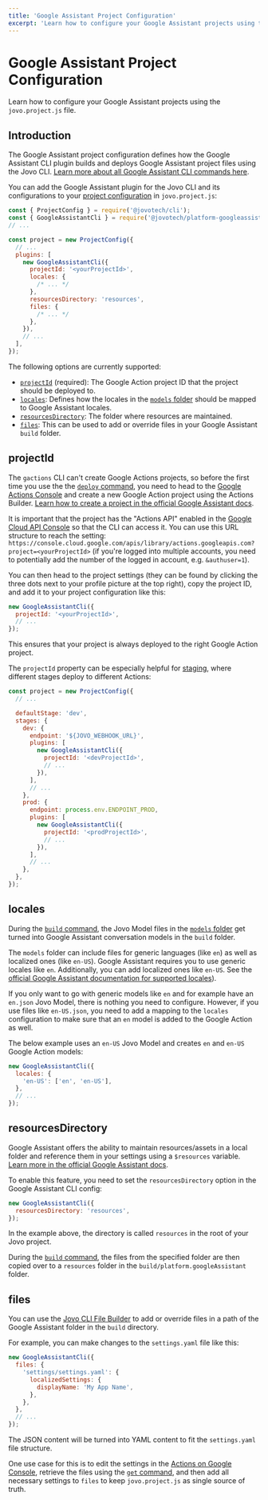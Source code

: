 ```yaml
---
title: 'Google Assistant Project Configuration'
excerpt: 'Learn how to configure your Google Assistant projects using the Jovo CLI.'
---
```


# Google Assistant Project Configuration

Learn how to configure your Google Assistant projects using the `jovo.project.js` file.

## Introduction

The Google Assistant project configuration defines how the Google Assistant CLI plugin builds and deploys Google Assistant project files using the Jovo CLI. [Learn more about all Google Assistant CLI commands here](./cli-commands.md).

You can add the Google Assistant plugin for the Jovo CLI and its configurations to your [project configuration](https://www.jovo.tech/docs/project-config) in `jovo.project.js`:

```js
const { ProjectConfig } = require('@jovotech/cli');
const { GoogleAssistantCli } = require('@jovotech/platform-googleassistant');
// ...

const project = new ProjectConfig({
  // ...
  plugins: [
    new GoogleAssistantCli({
      projectId: '<yourProjectId>',
      locales: {
        /* ... */
      },
      resourcesDirectory: 'resources',
      files: {
        /* ... */
      },
    }),
    // ...
  ],
});
```

The following options are currently supported:

- [`projectId`](#projectid) (required): The Google Action project ID that the project should be deployed to.
- [`locales`](#locales): Defines how the locales in the [`models` folder](https://www.jovo.tech/docs/models) should be mapped to Google Assistant locales.
- [`resourcesDirectory`](#resourcesdirectory): The folder where resources are maintained.
- [`files`](#files): This can be used to add or override files in your Google Assistant `build` folder.

## projectId

The `gactions` CLI can't create Google Actions projects, so before the first time you use the the [`deploy` command](./cli-commands.md#deploy), you need to head to the [Google Actions Console](https://console.actions.google.com/) and create a new Google Action project using the Actions Builder. [Learn how to create a project in the official Google Assistant docs](https://developers.google.com/assistant/conversational/build/projects?tool=builder#create_a_project).

It is important that the project has the "Actions API" enabled in the [Google Cloud API Console](https://console.developers.google.com/) so that the CLI can access it. You can use this URL structure to reach the setting: `https://console.cloud.google.com/apis/library/actions.googleapis.com?project=<yourProjectId>` (if you're logged into multiple accounts, you need to potentially add the number of the logged in account, e.g. `&authuser=1`).

You can then head to the project settings (they can be found by clicking the three dots next to your profile picture at the top right), copy the project ID, and add it to your project configuration like this:

```js
new GoogleAssistantCli({
  projectId: '<yourProjectId>',
  // ...
});
```

This ensures that your project is always deployed to the right Google Action project.

The `projectId` property can be especially helpful for [staging](https://www.jovo.tech/docs/staging), where different stages deploy to different Actions:

```js
const project = new ProjectConfig({
  // ...

  defaultStage: 'dev',
  stages: {
    dev: {
      endpoint: '${JOVO_WEBHOOK_URL}',
      plugins: [
        new GoogleAssistantCli({
          projectId: '<devProjectId>',
          // ...
        }),
      ],
      // ...
    },
    prod: {
      endpoint: process.env.ENDPOINT_PROD,
      plugins: [
        new GoogleAssistantCli({
          projectId: '<prodProjectId>',
          // ...
        }),
      ],
      // ...
    },
  },
});
```

## locales

During the [`build` command](./cli-commands.md#build), the Jovo Model files in the [`models` folder](https://www.jovo.tech/docs/models) get turned into Google Assistant conversation models in the `build` folder.

The `models` folder can include files for generic languages (like `en`) as well as localized ones (like `en-US`). Google Assistant requires you to use generic locales like `en`. Additionally, you can add localized ones like `en-US`. See the [official Google Assistant documentation for supported locales](https://developers.google.com/assistant/console/languages-locales?hl=en)).

If you only want to go with generic models like `en` and for example have an `en.json` Jovo Model, there is nothing you need to configure. However, if you use files like `en-US.json`, you need to add a mapping to the `locales` configuration to make sure that an `en` model is added to the Google Action as well.

The below example uses an `en-US` Jovo Model and creates `en` and `en-US` Google Action models:

```js
new GoogleAssistantCli({
  locales: {
    'en-US': ['en', 'en-US'],
  },
  // ...
});
```

## resourcesDirectory

Google Assistant offers the ability to maintain resources/assets in a local folder and reference them in your settings using a `$resources` variable. [Learn more in the official Google Assistant docs](https://developers.google.com/assistant/conversational/build/projects?hl=en&tool=sdk#add_resources).

To enable this feature, you need to set the `resourcesDirectory` option in the Google Assistant CLI config:

```js
new GoogleAssistantCli({
  resourcesDirectory: 'resources',
});
```

In the example above, the directory is called `resources` in the root of your Jovo project.

During the [`build` command](./cli-commands.md#build), the files from the specified folder are then copied over to a `resources` folder in the `build/platform.googleAssistant` folder.

## files

You can use the [Jovo CLI File Builder](https://www.jovo.tech/docs/project-config#file-builder) to add or override files in a path of the Google Assistant folder in the `build` directory.

For example, you can make changes to the `settings.yaml` file like this:

```js
new GoogleAssistantCli({
  files: {
    'settings/settings.yaml': {
      localizedSettings: {
        displayName: 'My App Name',
      },
    },
  },
  // ...
});
```

The JSON content will be turned into YAML content to fit the `settings.yaml` file structure.

One use case for this is to edit the settings in the [Actions on Google Console](https://console.actions.google.com/), retrieve the files using the [`get` command](./cli-commands.md#get), and then add all necessary settings to `files` to keep `jovo.project.js` as single source of truth.
